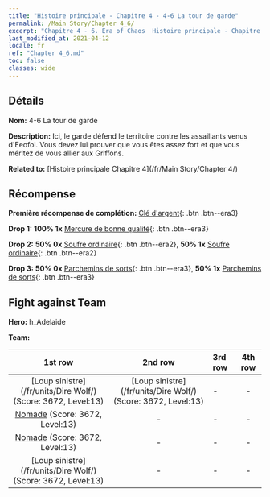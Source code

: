 ```yaml
---
title: "Histoire principale - Chapitre 4 - 4-6 La tour de garde"
permalink: /Main Story/Chapter 4_6/
excerpt: "Chapitre 4 - 6. Era of Chaos  Histoire principale - Chapitre 4_6. 4-6 La tour de garde"
last_modified_at: 2021-04-12
locale: fr
ref: "Chapter 4_6.md"
toc: false
classes: wide
---
```


## Détails

 **Nom:** 4-6 La tour de garde

 **Description:** Ici, le garde défend le territoire contre les assaillants venus d'Eeofol. Vous devez lui prouver que vous êtes assez fort et que vous méritez de vous allier aux Griffons.

 **Related to:** [Histoire principale Chapitre 4](/fr/Main Story/Chapter 4/)

## Récompense

 **Première récompense de complétion:** [Clé d'argent](/fr/Items/con_693/){: .btn .btn--era3}

 **Drop 1:** **100% 1x** [Mercure de bonne qualité](/fr/Items/mat_14/){: .btn .btn--era3}

 **Drop 2:** **50% 0x** [Soufre ordinaire](/fr/Items/mat_9/){: .btn .btn--era2}, **50% 1x** [Soufre ordinaire](/fr/Items/mat_9/){: .btn .btn--era2}

 **Drop 3:** **50% 0x** [Parchemins de sorts](/fr/Items/con_694/){: .btn .btn--era3}, **50% 1x** [Parchemins de sorts](/fr/Items/con_694/){: .btn .btn--era3}


## Fight against Team
 **Hero:** h_Adelaide

 **Team:**


  | 1st row | 2nd row | 3rd row | 4th row |
  |:----:|:----:|:----|:----:|
  | [Loup sinistre](/fr/units/Dire Wolf/) (Score: 3672, Level:13)  | [Loup sinistre](/fr/units/Dire Wolf/) (Score: 3672, Level:13)  | - | - |
  | [Nomade](/fr/units/Nomad/) (Score: 3672, Level:13)  | - | - | - |
  | [Nomade](/fr/units/Nomad/) (Score: 3672, Level:13)  | - | - | - |
  | [Loup sinistre](/fr/units/Dire Wolf/) (Score: 3672, Level:13)  | - | - | - |


